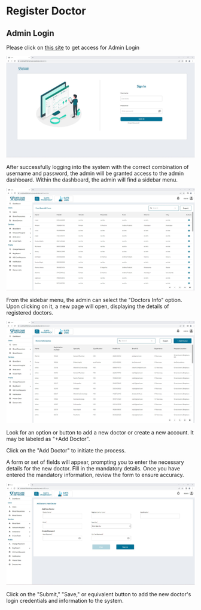 # Register Doctor

## Admin Login

Please click on [this site](https://suitshealthfemain.azurewebsites.net/admin) to get access for Admin Login

![Logo](./images/admin/ad_login.jpg)

After successfully logging into the system with the correct combination of username and password, the admin will be granted access to the admin dashboard. Within the dashboard, the admin will find a sidebar menu.

![Logo](./images/admin/ad_dashboard.jpg)

From the sidebar menu, the admin can select the "Doctors Info" option. Upon clicking on it, a new page will open, displaying the details of registered doctors.

![Logo](./images/admin/register_doc.jpg)

Look for an option or button to add a new doctor or create a new account. It may be labeled as "+Add Doctor".

Click on the "Add Doctor" to initiate the process.

A form or set of fields will appear, prompting you to enter the necessary details for the new doctor. Fill in the mandatory details. Once you have entered the mandatory information, review the form to ensure accuracy.

![Logo](./images/admin/register_doc1.jpg)

Click on the "Submit," "Save," or equivalent button to add the new doctor's login credentials and information to the system.
